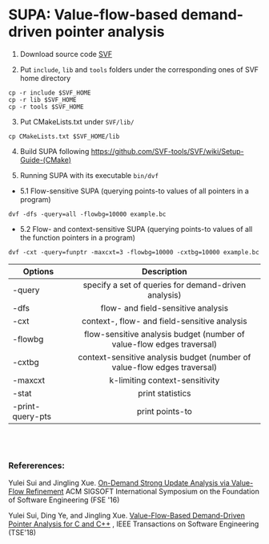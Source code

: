 # SUPA: Value-flow-based demand-driven pointer analysis

1. Download source code [SVF](https://github.com/SVF-tools/SVF)

2. Put `include`, `lib` and `tools` folders under the corresponding ones of SVF home directory
```
cp -r include $SVF_HOME
cp -r lib $SVF_HOME
cp -r tools $SVF_HOME
```
3. Put CMakeLists.txt under `SVF/lib/`
```
cp CMakeLists.txt $SVF_HOME/lib
```
4. Build SUPA following https://github.com/SVF-tools/SVF/wiki/Setup-Guide-(CMake)

5. Running SUPA with its executable `bin/dvf`

* 5.1 Flow-sensitive SUPA (querying points-to values of all pointers in a program)
```
dvf -dfs -query=all -flowbg=10000 example.bc
```
* 5.2 Flow- and context-sensitive SUPA (querying points-to values of all the function pointers in a program)
```
dvf -cxt -query=funptr -maxcxt=3 -flowbg=10000 -cxtbg=10000 example.bc
```

| Options       | Description           | 
| ------------- |:-------------:|
|-query | specify a set of queries for demand-driven analysis)|
|-dfs | flow- and field-sensitive analysis |
|-cxt | context-, flow- and field-sensitive analysis|
|-flowbg | flow-sensitive analysis budget (number of value-flow edges traversal)|
|-cxtbg | context-sensitive analysis budget (number of value-flow edges traversal)|
|-maxcxt | k-limiting context-sensitivity|
|-stat | print statistics|
|-print-query-pts | print points-to|


<br />
<br />

### Refererences:

Yulei Sui and Jingling Xue. [On-Demand Strong Update Analysis via Value-Flow Refinement](https://yuleisui.github.io/publications/fse16.pdf) ACM SIGSOFT International Symposium on the Foundation of Software Engineering (FSE '16) 

Yulei Sui, Ding Ye, and Jingling Xue. [Value-Flow-Based Demand-Driven Pointer Analysis for C and C++](https://yuleisui.github.io/publications/tse18.pdf) , IEEE Transactions on Software Engineering (TSE'18) 

<br />

